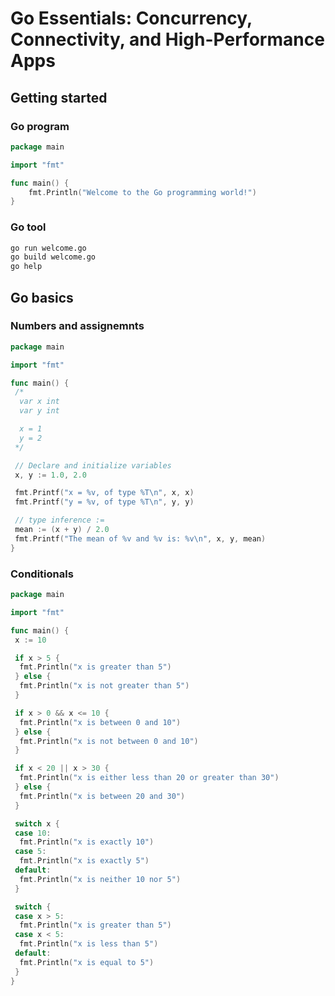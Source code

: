 # Go Essentials: Concurrency, Connectivity, and High-Performance Apps

## Getting started

### Go program

```go
package main

import "fmt"

func main() {
    fmt.Println("Welcome to the Go programming world!")
}
```

### Go tool

```sh
go run welcome.go
go build welcome.go
go help
```

## Go basics

### Numbers and assignemnts

```go
package main

import "fmt"

func main() {
 /*
  var x int
  var y int

  x = 1
  y = 2
 */

 // Declare and initialize variables
 x, y := 1.0, 2.0

 fmt.Printf("x = %v, of type %T\n", x, x)
 fmt.Printf("y = %v, of type %T\n", y, y)

 // type inference :=
 mean := (x + y) / 2.0
 fmt.Printf("The mean of %v and %v is: %v\n", x, y, mean)
}
```

### Conditionals

```go
package main

import "fmt"

func main() {
 x := 10

 if x > 5 {
  fmt.Println("x is greater than 5")
 } else {
  fmt.Println("x is not greater than 5")
 }

 if x > 0 && x <= 10 {
  fmt.Println("x is between 0 and 10")
 } else {
  fmt.Println("x is not between 0 and 10")
 }

 if x < 20 || x > 30 {
  fmt.Println("x is either less than 20 or greater than 30")
 } else {
  fmt.Println("x is between 20 and 30")
 }

 switch x {
 case 10:
  fmt.Println("x is exactly 10")
 case 5:
  fmt.Println("x is exactly 5")
 default:
  fmt.Println("x is neither 10 nor 5")
 }

 switch {
 case x > 5:
  fmt.Println("x is greater than 5")
 case x < 5:
  fmt.Println("x is less than 5")
 default:
  fmt.Println("x is equal to 5")
 }
}
```

